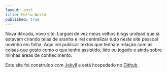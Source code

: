 ```yaml
---
layout: post
title: Hello World
published: true
---
```


Nova década, novo site. Larguei de vez meus velhos blogs undead que já estavam criando teias de aranha e irei centralizar tudo neste site pessoal novinho em folha. Aqui irei publicar textos que tenham relação com as coisas que gosto como o que tenho assistido, lido ou jogado e ainda sobre minhas áreas de conhecimento.

Este site foi construído com [Jekyll](https://jekyllrb.com) e está hospedado no [Github](https://github.com).
